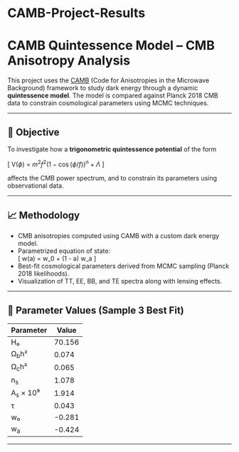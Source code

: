 # CAMB-Project-Results

# CAMB Quintessence Model – CMB Anisotropy Analysis

This project uses the [CAMB](https://camb.info) (Code for Anisotropies in the Microwave Background) framework to study dark energy through a dynamic **quintessence model**. The model is compared against Planck 2018 CMB data to constrain cosmological parameters using MCMC techniques.

---

## 🔬 Objective

To investigate how a **trigonometric quintessence potential** of the form

\[
V($\phi$) = $m^2 f^2 (1 - \cos(\phi/f))^n + \Lambda$
\]

affects the CMB power spectrum, and to constrain its parameters using observational data.

---

## 📈 Methodology

- CMB anisotropies computed using CAMB with a custom dark energy model.
- Parametrized equation of state:  
  \[
  w(a) = w_0 + (1 - a) w_a
  \]
- Best-fit cosmological parameters derived from MCMC sampling (Planck 2018 likelihoods).
- Visualization of TT, EE, BB, and TE spectra along with lensing effects.

---

## 🧪 Parameter Values (Sample 3 Best Fit)

|     Parameter        |    Value      |
|----------------------|---------------|
| H₀                   |   70.156      |
| Ω<sub>b</sub>h²      |   0.074       |
| Ω<sub>c</sub>h²      |   0.065       |
| n<sub>s</sub>        |   1.078       |
| A<sub>s</sub> × 10⁹  |   1.914       |
| τ                    |   0.043       |
| w₀                   |   -0.281      |
| w<sub>a</sub>        |   -0.424      |
----------------------------------------
